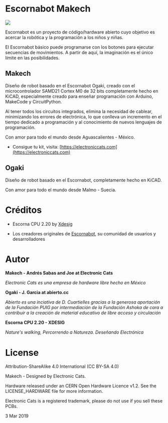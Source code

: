 # Escornabot Makech
![](https://github.com/ElectronicCats/escornabot/raw/master/escornabot.jpg)

Escornabot es un proyecto de código/hardware abierto cuyo objetivo es acercar la robótica y la programación a los niños y niñas.

El Escornabot básico puede programarse con los botones para ejecutar secuencias de movimientos. A partir de aquí, la imaginación es el único límite en las posibilidades.

## Makech
Diseño de robot basado en el Escornabot Ogaki, creado con el microcontrolador SAMD21 Cortex M0 de 32 bits completamente hecho en KiCAD, especialmente creado para enseñar programación con Arduino, MakeCode y CircuitPython.

Al tener todos los circuitos integrados, elimina la necesidad de cablear, minimizando los errores de electrónica, lo que conlleva un incremento en el tiempo dedicado a programación y al conocimiento de nuevos lenguajes de programación.

Con amor para todo el mundo desde Aguascalientes - México.

- Consigue tu kit, visita: [https://electroniccats.com](https://electroniccats.com)

## Ogaki

Diseño de robot basado en el Escornabot, completamente hecho en KiCAD. 

Con amor para todo el mundo desde Malmo - Suecia.


# Créditos

- Escorna CPU 2.20 by [Xdesig](https://github.com/xdesig)

- Los creadores originales de [Escornabot](www.escornabot.com), su comunidad de usuarios y desarrolladores 

# Autor

**Makech - Andrés Sabas and Joe at Electronic Cats**

_Electronic Cats es una empresa de hardware libre hecho en México_

**Ogaki - J. Garcia at abierto.cc**

_Abierto es una inciativa de D. Cuartielles gracias a la generosa aportación de la Fundación PUIG por intermediación de la Fundación Ashoka de cara a contribuir a la creación de material educativo de libre acceso y circulación_

**Escorna CPU 2.20 - XDESIG**

_Nature's walking, Percorrendo a Natureza. Deseñando Electrónica_


# License

Attribution-ShareAlike 4.0 International (CC BY-SA 4.0)
 
Makech - Designed by Electronic Cats.

Hardware released under an CERN Open Hardware Licence v1.2. See the LICENSE_HARDWARE file for more information.

Electronic Cats is a registered trademark, please do not use if you sell these PCBs.

3 Mar 2019


